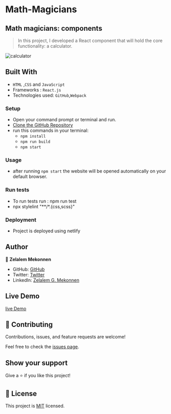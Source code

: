 # Math-Magicians

## Math magicians: components

> In this project, I developed a React component that will hold the core functionality: a calculator.

![calculator](https://user-images.githubusercontent.com/92645881/158345623-0dc3e839-0d31-47ae-b02b-d11d3f7e07da.png)


## Built With

- `HTML` ,`CSS` and `JavaScript`
- Frameworks : `React.js`
- Technologies used: `GitHub`,`Webpack`

### Setup
- Open your command prompt or terminal and run.
- [Clone the GitHub Repository](https://github.com/zmekonnen251/math-magicians.git)
- run this commands in your terminal:
     - `npm install`
     - `npm run build`
     - `npm start`

### Usage
- after running `npm start` the website will be opened automatically on your default browser.

### Run tests

- To run tests run : npm run test
- npx stylelint "**/*.{css,scss}"

### Deployment

- Project is deployed using netlify

## Author

👤 **Zelalem Mekonnen**

- GitHub: [GitHub](https://github.com/zmekonnen251)
- Twitter: [Twitter](https://twitter.com/mek_zela)
- LinkedIn: [Zelalem G. Mekonnen](https://www.linkedin.com/in/zelalem-getachew/)

## Live Demo

[live Demo](https://dazzling-tereshkova-ef8050.netlify.app/)

## 🤝 Contributing

Contributions, issues, and feature requests are welcome!

Feel free to check the [issues page](../../issues/).

## Show your support

Give a ⭐️ if you like this project!

## 📝 License

This project is [MIT](./MIT.md) licensed.
